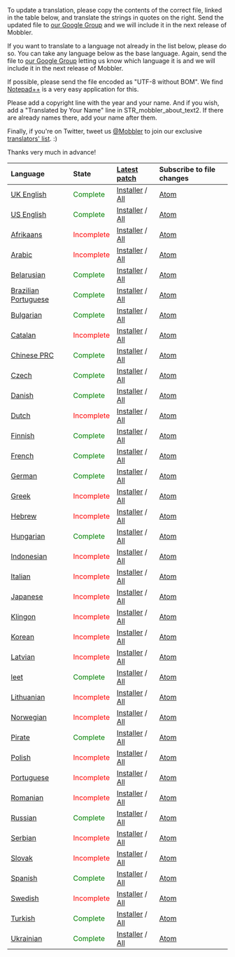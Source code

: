 To update a translation, please copy the contents of the correct file, linked in the table below, and translate the strings in quotes on the right.  Send the updated file to <a href='https://groups.google.com/forum/#!forum/mobbler'>our Google Group</a> and we will include it in the next release of Mobbler.

If you want to translate to a language not already in the list below, please do so.  You can take any language below as the base language.  Again, send the file to <a href='https://groups.google.com/forum/#!forum/mobbler'>our Google Group</a>  letting us know which language it is and we will include it in the next release of Mobbler.

If possible, please send the file encoded as "UTF-8 without BOM". We find [Notepad++](http://notepad-plus.sourceforge.net) is a very easy application for this.

Please add a copyright line with the year and your name. And if you wish, add a "Translated by Your Name" line in STR\_mobbler\_about\_text2. If there are already names there, add your name after them.

Finally, if you're on Twitter, tweet us [@Mobbler](http://twitter.com/Mobbler) to join our exclusive [translators' list](http://twitter.com/Mobbler/translators). :)

Thanks very much in advance!

| **Language** | **State** | [Latest patch](http://code.google.com/p/mobbler/downloads/list?can=2&q=Type-Language&sort=summary) | Subscribe to file changes |
|:-------------|:----------|:---------------------------------------------------------------------------------------------------|:--------------------------|
| [UK English](http://mobbler.googlecode.com/hg/data/mobbler.l01) | <font color='green'>Complete</font> | [Installer](http://code.google.com/p/mobbler/downloads/list?can=2&q=Type-Language+UK_English&sort=summary) / [All](http://code.google.com/p/mobbler/downloads/list?can=2&q=&sort=summary) | [Atom](http://code.google.com/feeds/p/mobbler/hgchanges/basic?path=/data/mobbler.l01) |
| [US English](http://mobbler.googlecode.com/hg/data/mobbler.l10) | <font color='green'>Complete</font> | [Installer](http://code.google.com/p/mobbler/downloads/list?can=2&q=Type-Language+US_English&sort=summary) / [All](http://code.google.com/p/mobbler/downloads/list?can=2&q=&sort=summary) | [Atom](http://code.google.com/feeds/p/mobbler/hgchanges/basic?path=/data/mobbler.l10) |
| [Afrikaans](http://mobbler.googlecode.com/hg/data/mobbler.l34) | <font color='red'>Incomplete</font> | [Installer](http://code.google.com/p/mobbler/downloads/list?can=2&q=Type-Language+Afrikaans&sort=summary) / [All](http://code.google.com/p/mobbler/downloads/list?can=2&q=&sort=summary) | [Atom](http://code.google.com/feeds/p/mobbler/hgchanges/basic?path=/data/mobbler.l34) |
| [Arabic](http://mobbler.googlecode.com/hg/data/mobbler.l37) | <font color='red'>Incomplete</font> | [Installer](http://code.google.com/p/mobbler/downloads/list?can=2&q=Type-Language+Arabic&sort=summary) / [All](http://code.google.com/p/mobbler/downloads/list?can=2&q=&sort=summary) | [Atom](http://code.google.com/feeds/p/mobbler/hgchanges/basic?path=/data/mobbler.l37) |
| [Belarusian](http://mobbler.googlecode.com/hg/data/mobbler.l40) | <font color='green'>Complete</font> | [Installer](http://code.google.com/p/mobbler/downloads/list?can=2&q=Type-Language+Belarusian&sort=summary) / [All](http://code.google.com/p/mobbler/downloads/list?can=2&q=&sort=summary) | [Atom](http://code.google.com/feeds/p/mobbler/hgchanges/basic?path=/data/mobbler.l40) |
| [Brazilian Portuguese](http://mobbler.googlecode.com/hg/data/mobbler.l76) | <font color='green'>Complete</font> | [Installer](http://code.google.com/p/mobbler/downloads/list?can=2&q=Type-Language+Brazilian_Portuguese&sort=summary) / [All](http://code.google.com/p/mobbler/downloads/list?can=2&q=&sort=summary) | [Atom](http://code.google.com/feeds/p/mobbler/hgchanges/basic?path=/data/mobbler.l76) |
| [Bulgarian](http://mobbler.googlecode.com/hg/data/mobbler.l42) | <font color='green'>Complete</font> | [Installer](http://code.google.com/p/mobbler/downloads/list?can=2&q=Type-Language+Bulgarian&sort=summary) / [All](http://code.google.com/p/mobbler/downloads/list?can=2&q=&sort=summary) | [Atom](http://code.google.com/feeds/p/mobbler/hgchanges/basic?path=/data/mobbler.l42) |
| [Catalan](http://mobbler.googlecode.com/hg/data/mobbler.l44) | <font color='red'>Incomplete</font> | [Installer](http://code.google.com/p/mobbler/downloads/list?can=2&q=Type-Language+Catalan&sort=summary) / [All](http://code.google.com/p/mobbler/downloads/list?can=2&q=&sort=summary) | [Atom](http://code.google.com/feeds/p/mobbler/hgchanges/basic?path=/data/mobbler.l44) |
| [Chinese PRC](http://mobbler.googlecode.com/hg/data/mobbler.l31) | <font color='green'>Complete</font> | [Installer](http://code.google.com/p/mobbler/downloads/list?can=2&q=Type-Language+Chinese_PRC&sort=summary) / [All](http://code.google.com/p/mobbler/downloads/list?can=2&q=&sort=summary) | [Atom](http://code.google.com/feeds/p/mobbler/hgchanges/basic?path=/data/mobbler.l31) |
| [Czech](http://mobbler.googlecode.com/hg/data/mobbler.l25) | <font color='green'>Complete</font> | [Installer](http://code.google.com/p/mobbler/downloads/list?can=2&q=Type-Language+Czech&sort=summary) / [All](http://code.google.com/p/mobbler/downloads/list?can=2&q=&sort=summary) | [Atom](http://code.google.com/feeds/p/mobbler/hgchanges/basic?path=/data/mobbler.l25) |
| [Danish](http://mobbler.googlecode.com/hg/data/mobbler.l07) | <font color='green'>Complete</font> | [Installer](http://code.google.com/p/mobbler/downloads/list?can=2&q=Type-Language+Danish&sort=summary) / [All](http://code.google.com/p/mobbler/downloads/list?can=2&q=&sort=summary) | [Atom](http://code.google.com/feeds/p/mobbler/hgchanges/basic?path=/data/mobbler.l07) |
| [Dutch](http://mobbler.googlecode.com/hg/data/mobbler.l18) | <font color='red'>Incomplete</font> | [Installer](http://code.google.com/p/mobbler/downloads/list?can=2&q=Type-Language+Dutch&sort=summary) / [All](http://code.google.com/p/mobbler/downloads/list?can=2&q=&sort=summary) | [Atom](http://code.google.com/feeds/p/mobbler/hgchanges/basic?path=/data/mobbler.l18) |
| [Finnish](http://mobbler.googlecode.com/hg/data/mobbler.l09) | <font color='green'>Complete</font> | [Installer](http://code.google.com/p/mobbler/downloads/list?can=2&q=Type-Language+Finnish&sort=summary) / [All](http://code.google.com/p/mobbler/downloads/list?can=2&q=&sort=summary) | [Atom](http://code.google.com/feeds/p/mobbler/hgchanges/basic?path=/data/mobbler.l09) |
| [French](http://mobbler.googlecode.com/hg/data/mobbler.l02) | <font color='green'>Complete</font> | [Installer](http://code.google.com/p/mobbler/downloads/list?can=2&q=Type-Language+French&sort=summary) / [All](http://code.google.com/p/mobbler/downloads/list?can=2&q=&sort=summary) | [Atom](http://code.google.com/feeds/p/mobbler/hgchanges/basic?path=/data/mobbler.l02) |
| [German](http://mobbler.googlecode.com/hg/data/mobbler.l03) | <font color='green'>Complete</font> | [Installer](http://code.google.com/p/mobbler/downloads/list?can=2&q=Type-Language+German&sort=summary) / [All](http://code.google.com/p/mobbler/downloads/list?can=2&q=&sort=summary) | [Atom](http://code.google.com/feeds/p/mobbler/hgchanges/basic?path=/data/mobbler.l03) |
| [Greek](http://mobbler.googlecode.com/hg/data/mobbler.l54) | <font color='red'>Incomplete</font> | [Installer](http://code.google.com/p/mobbler/downloads/list?can=2&q=Type-Language+Greek&sort=summary) / [All](http://code.google.com/p/mobbler/downloads/list?can=2&q=&sort=summary) | [Atom](http://code.google.com/feeds/p/mobbler/hgchanges/basic?path=/data/mobbler.l54) |
| [Hebrew](http://mobbler.googlecode.com/hg/data/mobbler.l57) | <font color='red'>Incomplete</font> | [Installer](http://code.google.com/p/mobbler/downloads/list?can=2&q=Type-Language+Hebrew&sort=summary) / [All](http://code.google.com/p/mobbler/downloads/list?can=2&q=&sort=summary) | [Atom](http://code.google.com/feeds/p/mobbler/hgchanges/basic?path=/data/mobbler.l57) |
| [Hungarian](http://mobbler.googlecode.com/hg/data/mobbler.l17) | <font color='green'>Complete</font> | [Installer](http://code.google.com/p/mobbler/downloads/list?can=2&q=Type-Language+Hungarian&sort=summary) / [All](http://code.google.com/p/mobbler/downloads/list?can=2&q=&sort=summary) | [Atom](http://code.google.com/feeds/p/mobbler/hgchanges/basic?path=/data/mobbler.l17) |
| [Indonesian](http://mobbler.googlecode.com/hg/data/mobbler.l59) | <font color='red'>Incomplete</font> | [Installer](http://code.google.com/p/mobbler/downloads/list?can=2&q=Type-Language+Indonesian&sort=summary) / [All](http://code.google.com/p/mobbler/downloads/list?can=2&q=&sort=summary) | [Atom](http://code.google.com/feeds/p/mobbler/hgchanges/basic?path=/data/mobbler.l59) |
| [Italian](http://mobbler.googlecode.com/hg/data/mobbler.l05) | <font color='red'>Incomplete</font> | [Installer](http://code.google.com/p/mobbler/downloads/list?can=2&q=Type-Language+Italian&sort=summary) / [All](http://code.google.com/p/mobbler/downloads/list?can=2&q=&sort=summary) | [Atom](http://code.google.com/feeds/p/mobbler/hgchanges/basic?path=/data/mobbler.l05) |
| [Japanese](http://mobbler.googlecode.com/hg/data/mobbler.l32) | <font color='red'>Incomplete</font> | [Installer](http://code.google.com/p/mobbler/downloads/list?can=2&q=Type-Language+Japanese&sort=summary) / [All](http://code.google.com/p/mobbler/downloads/list?can=2&q=&sort=summary) | [Atom](http://code.google.com/feeds/p/mobbler/hgchanges/basic?path=/data/mobbler.l32) |
| [Klingon](http://mobbler.googlecode.com/hg/data/mobbler.l333) | <font color='red'>Incomplete</font> | [Installer](http://code.google.com/p/mobbler/downloads/list?can=2&q=Type-Language+Klingon&sort=summary) / [All](http://code.google.com/p/mobbler/downloads/list?can=2&q=&sort=summary) | [Atom](http://code.google.com/feeds/p/mobbler/hgchanges/basic?path=/data/mobbler.l333) |
| [Korean](http://mobbler.googlecode.com/hg/data/mobbler.l65) | <font color='red'>Incomplete</font> | [Installer](http://code.google.com/p/mobbler/downloads/list?can=2&q=Type-Language+Korean&sort=summary) / [All](http://code.google.com/p/mobbler/downloads/list?can=2&q=&sort=summary) | [Atom](http://code.google.com/feeds/p/mobbler/hgchanges/basic?path=/data/mobbler.l65) |
| [Latvian](http://mobbler.googlecode.com/hg/data/mobbler.l67) | <font color='red'>Incomplete</font> | [Installer](http://code.google.com/p/mobbler/downloads/list?can=2&q=Type-Language+Latvian&sort=summary) / [All](http://code.google.com/p/mobbler/downloads/list?can=2&q=&sort=summary) | [Atom](http://code.google.com/feeds/p/mobbler/hgchanges/basic?path=/data/mobbler.l67) |
| [leet](http://mobbler.googlecode.com/hg/data/mobbler.l337) | <font color='green'>Complete</font> | [Installer](http://code.google.com/p/mobbler/downloads/list?can=2&q=Type-Language+leet&sort=summary) / [All](http://code.google.com/p/mobbler/downloads/list?can=2&q=&sort=summary) | [Atom](http://code.google.com/feeds/p/mobbler/hgchanges/basic?path=/data/mobbler.l337) |
| [Lithuanian](http://mobbler.googlecode.com/hg/data/mobbler.l68) | <font color='red'>Incomplete</font> | [Installer](http://code.google.com/p/mobbler/downloads/list?can=2&q=Type-Language+Lithuanian&sort=summary) / [All](http://code.google.com/p/mobbler/downloads/list?can=2&q=&sort=summary) | [Atom](http://code.google.com/feeds/p/mobbler/hgchanges/basic?path=/data/mobbler.l68) |
| [Norwegian](http://mobbler.googlecode.com/hg/data/mobbler.l08) | <font color='red'>Incomplete</font> | [Installer](http://code.google.com/p/mobbler/downloads/list?can=2&q=Type-Language+Norwegian&sort=summary) / [All](http://code.google.com/p/mobbler/downloads/list?can=2&q=&sort=summary) | [Atom](http://code.google.com/feeds/p/mobbler/hgchanges/basic?path=/data/mobbler.l08) |
| [Pirate](http://mobbler.googlecode.com/hg/data/mobbler.l888) | <font color='green'>Complete</font> | [Installer](http://code.google.com/p/mobbler/downloads/list?can=2&q=Type-Language+Pirate&sort=summary) / [All](http://code.google.com/p/mobbler/downloads/list?can=2&q=&sort=summary) | [Atom](http://code.google.com/feeds/p/mobbler/hgchanges/basic?path=/data/mobbler.l888) |
| [Polish](http://mobbler.googlecode.com/hg/data/mobbler.l27) | <font color='red'>Incomplete</font> | [Installer](http://code.google.com/p/mobbler/downloads/list?can=2&q=Type-Language+Polish&sort=summary) / [All](http://code.google.com/p/mobbler/downloads/list?can=2&q=&sort=summary) | [Atom](http://code.google.com/feeds/p/mobbler/hgchanges/basic?path=/data/mobbler.l27) |
| [Portuguese](http://mobbler.googlecode.com/hg/data/mobbler.l13) | <font color='red'>Incomplete</font> | [Installer](http://code.google.com/p/mobbler/downloads/list?can=2&q=Type-Language+Portuguese&sort=summary) / [All](http://code.google.com/p/mobbler/downloads/list?can=2&q=&sort=summary) | [Atom](http://code.google.com/feeds/p/mobbler/hgchanges/basic?path=/data/mobbler.l13) |
| [Romanian](http://mobbler.googlecode.com/hg/data/mobbler.l78) | <font color='red'>Incomplete</font> | [Installer](http://code.google.com/p/mobbler/downloads/list?can=2&q=Type-Language+Romanian&sort=summary) / [All](http://code.google.com/p/mobbler/downloads/list?can=2&q=&sort=summary) | [Atom](http://code.google.com/feeds/p/mobbler/hgchanges/basic?path=/data/mobbler.l78) |
| [Russian](http://mobbler.googlecode.com/hg/data/mobbler.l16) | <font color='green'>Complete</font> | [Installer](http://code.google.com/p/mobbler/downloads/list?can=2&q=Type-Language+Russian&sort=summary) / [All](http://code.google.com/p/mobbler/downloads/list?can=2&q=&sort=summary) | [Atom](http://code.google.com/feeds/p/mobbler/hgchanges/basic?path=/data/mobbler.l16) |
| [Serbian](http://mobbler.googlecode.com/hg/data/mobbler.l79) | <font color='red'>Incomplete</font> | [Installer](http://code.google.com/p/mobbler/downloads/list?can=2&q=Type-Language+Serbian&sort=summary) / [All](http://code.google.com/p/mobbler/downloads/list?can=2&q=&sort=summary) | [Atom](http://code.google.com/feeds/p/mobbler/hgchanges/basic?path=/data/mobbler.l79) |
| [Slovak](http://mobbler.googlecode.com/hg/data/mobbler.l26) | <font color='red'>Incomplete</font> | [Installer](http://code.google.com/p/mobbler/downloads/list?can=2&q=Type-Language+Slovak&sort=summary) / [All](http://code.google.com/p/mobbler/downloads/list?can=2&q=&sort=summary) | [Atom](http://code.google.com/feeds/p/mobbler/hgchanges/basic?path=/data/mobbler.l26) |
| [Spanish](http://mobbler.googlecode.com/hg/data/mobbler.l04) | <font color='green'>Complete</font> | [Installer](http://code.google.com/p/mobbler/downloads/list?can=2&q=Type-Language+Spanish&sort=summary) / [All](http://code.google.com/p/mobbler/downloads/list?can=2&q=&sort=summary) | [Atom](http://code.google.com/feeds/p/mobbler/hgchanges/basic?path=/data/mobbler.l04) |
| [Swedish](http://mobbler.googlecode.com/hg/data/mobbler.l06) | <font color='red'>Incomplete</font> | [Installer](http://code.google.com/p/mobbler/downloads/list?can=2&q=Type-Language+Swedish&sort=summary) / [All](http://code.google.com/p/mobbler/downloads/list?can=2&q=&sort=summary) | [Atom](http://code.google.com/feeds/p/mobbler/hgchanges/basic?path=/data/mobbler.l06) |
| [Turkish](http://mobbler.googlecode.com/hg/data/mobbler.l14) | <font color='green'>Complete</font> | [Installer](http://code.google.com/p/mobbler/downloads/list?can=2&q=Type-Language+Turkish&sort=summary) / [All](http://code.google.com/p/mobbler/downloads/list?can=2&q=&sort=summary) | [Atom](http://code.google.com/feeds/p/mobbler/hgchanges/basic?path=/data/mobbler.l14) |
| [Ukrainian](http://mobbler.googlecode.com/hg/data/mobbler.l93) | <font color='green'>Complete</font> | [Installer](http://code.google.com/p/mobbler/downloads/list?can=2&q=Type-Language+Ukrainian&sort=summary) / [All](http://code.google.com/p/mobbler/downloads/list?can=2&q=&sort=summary) | [Atom](http://code.google.com/feeds/p/mobbler/hgchanges/basic?path=/data/mobbler.l93) |